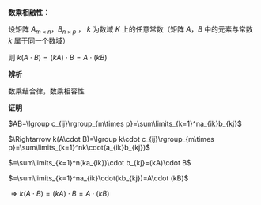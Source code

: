 **数乘相融性**：  
  
设矩阵 $A_{m\times n}，B_{n\times p}$ ， $k$ 为数域 $K$ 上的任意常数（矩阵 $A，B$ 中的元素与常数 $k$ 属于同一个数域）  
  
则 $k(A\cdot B)=(kA)\cdot B=A\cdot (kB)$   
  
**辨析**  
  
数乘结合律，数乘相容性  
  
**证明**  
  
 $AB=\lgroup c_{ij}\rgroup_{m\times p}=\sum\limits_{k=1}^na_{ik}b_{kj}$   
  
 $\Rightarrow k(A\cdot B)=\lgroup k\cdot c_{ij}\rgroup_{m\times p}=\sum\limits_{k=1}^nk\cdot(a_{ik}b_{kj})$   
  
 $=\sum\limits_{k=1}^n(ka_{ik})\cdot b_{kj}=(kA)\cdot B$   
  
 $=\sum\limits_{k=1}^na_{ik}\cdot(kb_{kj})=A\cdot (kB)$   
  
 $\Rightarrow k(A\cdot B)=(kA)\cdot B=A\cdot (kB)$   
  
